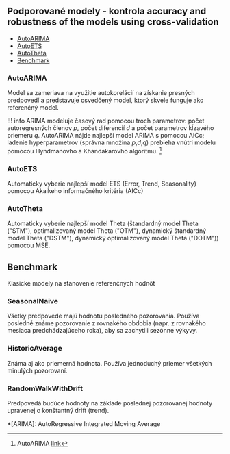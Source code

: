 ## Podporované modely - kontrola accuracy and robustness of the models using cross-validation
- [AutoARIMA](https://fvigh.github.io/dipl/Models/#autoarima)
- [AutoETS](https://fvigh.github.io/dipl/Models/#autoets)
- [AutoTheta](https://fvigh.github.io/dipl/Models/#autotheta)
- [Benchmark](https://fvigh.github.io/dipl/Models/#benchmark)


### AutoARIMA
Model sa zameriava na využitie autokorelácií na získanie presných predpovedí a predstavuje osvedčený model, ktorý skvele funguje ako referenčný model.

!!! info
    ARIMA modeluje časový rad pomocou troch parametrov: počet autoregresných členov $p$, počet diferencií $d$ a počet parametrov kĺzavého priemeru $q$. AutoARIMA nájde najlepší model ARIMA s pomocou AICc; ladenie hyperparametrov (správna množina $p$,$d$,$q$) prebieha vnútri modelu pomocou Hyndmanovho a Khandakarovho algoritmu. [^1]

### AutoETS
Automaticky vyberie najlepší model ETS (Error, Trend, Seasonality) pomocou Akaikeho informačného kritéria (AICc)

### AutoTheta
Automaticky vyberie najlepší model Theta (štandardný model Theta ("STM"), optimalizovaný model Theta ("OTM"), dynamický štandardný model Theta ("DSTM"), dynamický optimalizovaný model Theta ("DOTM")) pomocou MSE.

## Benchmark
Klasické modely na stanovenie referenčných hodnôt

### SeasonalNaive
Všetky predpovede majú hodnotu posledného pozorovania. Používa posledné známe pozorovanie z rovnakého obdobia (napr. z rovnakého mesiaca predchádzajúceho roka), aby sa zachytili sezónne výkyvy.

### HistoricAverage
Známa aj ako priemerná hodnota. Používa jednoduchý priemer všetkých minulých pozorovaní.

### RandomWalkWithDrift
Predpovedá budúce hodnoty na základe poslednej pozorovanej hodnoty upravenej o konštantný drift (trend).



*[ARIMA]: AutoRegressive Integrated Moving Average

[^1]: AutoARIMA [link](https://www.anyscale.com/blog/how-nixtla-uses-ray-to-accurately-predict-more-than-a-million-time-series)

